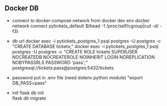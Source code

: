 Docker DB
---

* connect to docker-compose network from docker dev env
docker network connect pytickets_default $(head -1 /proc/self/cgroup|cut -d/ -f3)

* db url 
docker exec -i pytickets_postgres_1 psql postgres -U postgres -c "CREATE DATABASE tickets;"
docker exec -i pytickets_postgres_1 psql postgres -U postgres -c "CREATE ROLE tickets SUPERUSER NOCREATEDB NOCREATEROLE NOINHERIT LOGIN NOREPLICATION NOBYPASSRLS PASSWORD 'pass';"
postgresql://tickets:pass@postgres:5432/tickets  

* password
put in .env file   (need dotenv python module)
"export DB_PASS=pass"

* init
flask db init  
flask db migrate